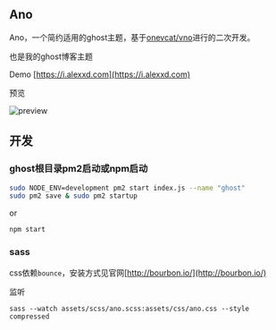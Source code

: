 ## Ano

Ano，一个简约适用的ghost主题，基于[onevcat/vno](https://github.com/onevcat/vno)进行的二次开发。

也是我的ghost博客主题 

Demo  [https://i.alexxd.com](https://i.alexxd.com)

预览

![preview](http://o6x2vif88.bkt.clouddn.com/blogshow.png)


## 开发

### ghost根目录pm2启动或npm启动

```bash
sudo NODE_ENV=development pm2 start index.js --name "ghost"
sudo pm2 save & sudo pm2 startup
```

or

`npm start`


### sass

css依赖`bounce`，安装方式见官网[http://bourbon.io/](http://bourbon.io/)

监听

`sass --watch assets/scss/ano.scss:assets/css/ano.css --style compressed`